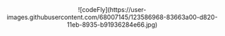<center>![codeFly](https://user-images.githubusercontent.com/68007145/123586968-83663a00-d820-11eb-8935-b91936284e66.jpg)</center>
